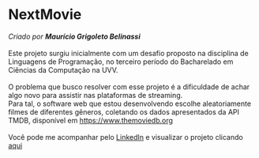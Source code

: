 # NextMovie  
*Criado por **Maurício Grigoleto Belinassi***<br><br>
Este projeto surgiu inicialmente com um desafio proposto na disciplina de Linguagens de Programação, no terceiro período do Bacharelado em Ciências da Computação na UVV.<br><br> 
O problema que busco resolver com esse projeto é a dificuldade de achar algo novo para assistir nas plataformas de streaming.  
Para tal, o software web que estou desenvolvendo escolhe aleatoriamente filmes de diferentes gêneros, coletando os dados apresentados da API TMDB, disponível em https://www.themoviedb.org <br> <br> 
Você pode me acompanhar pelo [LinkedIn](https://www.linkedin.com/in/maurício-grigoleto-794366228/) e visualizar o projeto clicando [aqui]()

